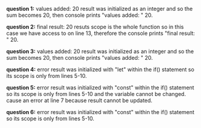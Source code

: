 **question 1:**
values added: 20
result was initialized as an integer and so the sum becomes 20, then console prints "values added: " 20.

**question 2:**
final result: 20
resuts scope is the whole function so in this case we have access to on line 13, therefore the console prints "final result: " 20.

**question 3:**
values added: 20
result was initialized as an integer and so the sum becomes 20, then console prints "values added: " 20.

**question 4:**
error
result was initialized with "let" within the if() statement so its scope is only from lines 5-10.

**question 5:**
error
result was initialized with "const" within the if() statement so its scope is only from lines 5-10 and the variable cannot be changed. cause an error at line 7 because result cannot be updated.

**question 6:**
error
result was initialized with "const" within the if() statement so its scope is only from lines 5-10.
